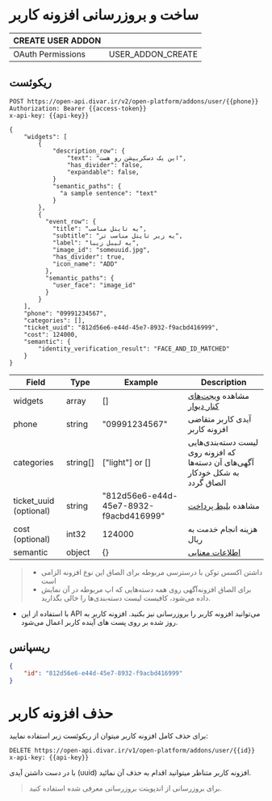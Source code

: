 # ساخت و بروزرسانی افزونه کاربر

| CREATE USER ADDON |                   |
|-------------------|-------------------|
| OAuth Permissions | USER_ADDON_CREATE |


## ریکوئست

```http request
POST https://open-api.divar.ir/v2/open-platform/addons/user/{{phone}}
Authorization: Bearer {{access-token}}
x-api-key: {{api-key}}

{
    "widgets": [
        {
            "description_row": {
                "text": "این یک دسکریپشن رو هست",
                "has_divider": false,
                "expandable": false,
            }
            "semantic_paths": {
              "a sample sentence": "text"
            }
        },
        {
          "event_row": {
            "title": "یه تایتل مناسب",
            "subtitle": "یه زیر تایتل مناسب تر",
            "label": "یه لیبل زیبا",
            "image_id": "someuuid.jpg",
            "has_divider": true,
            "icon_name": "ADD"
          },
          "semantic_paths": {
            "user_face": "image_id"
          }
        }
    ],
    "phone": "09991234567",
    "categories": [],
    "ticket_uuid": "812d56e6-e44d-45e7-8932-f9acbd416999",
    "cost": 124000,
    "semantic": {
        "identity_verification_result": "FACE_AND_ID_MATCHED"
    }
}
```

| Field                | Type     | Example                                | Description                                                                                             |
|----------------------|----------|----------------------------------------|---------------------------------------------------------------------------------------------------------|
| widgets              | array    | []                                     | مشاهده [ویجت‌های کنار دیوار](../widgets)                                                                |
| phone                | string   | "09991234567"                          | آیدی کاربر متقاضی افزونه کاربر                                                                          |
| categories           | string[] | ["light"] or []                                     | لیست دسته‌بندی‌هایی که افزونه روی آگهی‌های آن دسته‌ها به شکل خودکار الصاق گردد                          |
| ticket_uuid (optional)         | string   | "812d56e6-e44d-45e7-8932-f9acbd416999" | مشاهده [بلیط پرداخت](../payment-ticket)                                                                 |
| cost (optional)   | int32    | 124000                                 | هزینه انجام خدمت به ریال                                                                                |
| semantic             | object   | {}                                     | [اطلاعات معنایی](/semantic/semantic_data.md)                                                                           |

> - داشتن اکسس توکن با درسترسی مربوطه برای الصاق این نوع افزونه الزامی است
> - برای الصاق افزونه‌آگهی روی همه دسته‌هایی که اپ مربوطه در آن نمایش داده می‌شود، کافیست لیست دسته‌بندی‌ها را خالی بگذارید.
- با استفاده از این API می‌توانید افزونه کاربر را بروزرسانی نیز بکنید. افزونه کاربر به روز شده بر روی پست های آینده کاربر اعمال می‌شود.

## ریسپانس

```json
{
    "id": "812d56e6-e44d-45e7-8932-f9acbd416999"
}
```

# حذف افزونه کاربر

برای حذف کامل افزونه کاربر میتوان از ریکوئست زیر استفاده نمایید:

```http request
DELETE https://open-api.divar.ir/v1/open-platform/addons/user/{{id}}
x-api-key: {{api-key}}
```

با در دست داشتن آیدی (uuid) افزونه کاربر متناظر میتوانید اقدام به حذف آن نمائید.

> برای بروزرسانی از اندپوینت بروزرسانی معرفی شده استفاده کنید.
